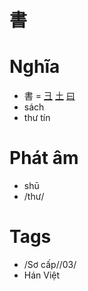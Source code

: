 # 書

# Nghĩa
* 書 = [彐](彐.md) [土](土.md) [曰](曰.md)
* sách
* thư tín

# Phát âm
* shū
*  /thư/

# Tags
* /Sơ cấp//03/
*  Hán Việt

<script>window.HANZI_FIELD='書';</script>
